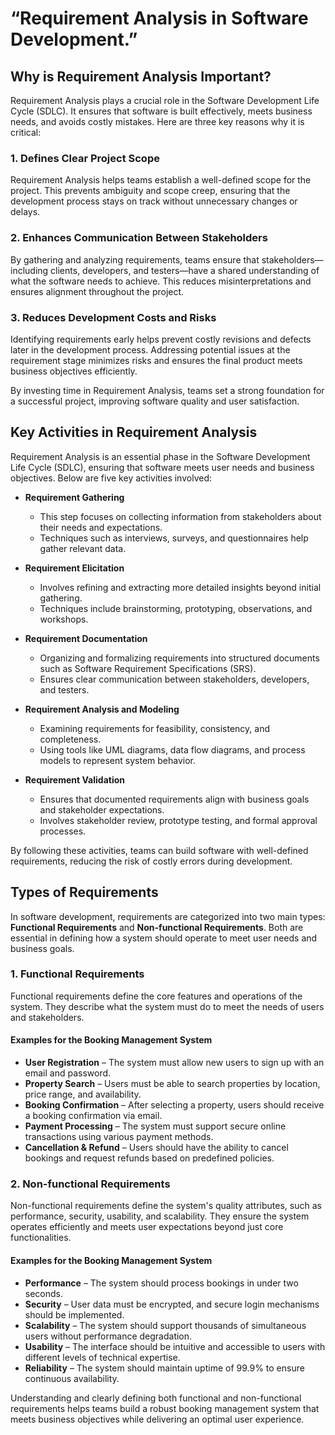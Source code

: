 # “Requirement Analysis in Software Development.”
## Why is Requirement Analysis Important?

Requirement Analysis plays a crucial role in the Software Development Life Cycle (SDLC). It ensures that software is built effectively, meets business needs, and avoids costly mistakes. Here are three key reasons why it is critical:

### 1. **Defines Clear Project Scope**
   Requirement Analysis helps teams establish a well-defined scope for the project. This prevents ambiguity and scope creep, ensuring that the development process stays on track without unnecessary changes or delays.

### 2. **Enhances Communication Between Stakeholders**
   By gathering and analyzing requirements, teams ensure that stakeholders—including clients, developers, and testers—have a shared understanding of what the software needs to achieve. This reduces misinterpretations and ensures alignment throughout the project.

### 3. **Reduces Development Costs and Risks**
   Identifying requirements early helps prevent costly revisions and defects later in the development process. Addressing potential issues at the requirement stage minimizes risks and ensures the final product meets business objectives efficiently.

By investing time in Requirement Analysis, teams set a strong foundation for a successful project, improving software quality and user satisfaction.
## Key Activities in Requirement Analysis

Requirement Analysis is an essential phase in the Software Development Life Cycle (SDLC), ensuring that software meets user needs and business objectives. Below are five key activities involved:

- **Requirement Gathering**  
  - This step focuses on collecting information from stakeholders about their needs and expectations.  
  - Techniques such as interviews, surveys, and questionnaires help gather relevant data.

- **Requirement Elicitation**  
  - Involves refining and extracting more detailed insights beyond initial gathering.  
  - Techniques include brainstorming, prototyping, observations, and workshops.

- **Requirement Documentation**  
  - Organizing and formalizing requirements into structured documents such as Software Requirement Specifications (SRS).  
  - Ensures clear communication between stakeholders, developers, and testers.

- **Requirement Analysis and Modeling**  
  - Examining requirements for feasibility, consistency, and completeness.  
  - Using tools like UML diagrams, data flow diagrams, and process models to represent system behavior.

- **Requirement Validation**  
  - Ensures that documented requirements align with business goals and stakeholder expectations.  
  - Involves stakeholder review, prototype testing, and formal approval processes.

By following these activities, teams can build software with well-defined requirements, reducing the risk of costly errors during development.

## Types of Requirements

In software development, requirements are categorized into two main types: **Functional Requirements** and **Non-functional Requirements**. Both are essential in defining how a system should operate to meet user needs and business goals.

### 1. Functional Requirements
Functional requirements define the core features and operations of the system. They describe what the system must do to meet the needs of users and stakeholders.

#### **Examples for the Booking Management System**
- **User Registration** – The system must allow new users to sign up with an email and password.
- **Property Search** – Users must be able to search properties by location, price range, and availability.
- **Booking Confirmation** – After selecting a property, users should receive a booking confirmation via email.
- **Payment Processing** – The system must support secure online transactions using various payment methods.
- **Cancellation & Refund** – Users should have the ability to cancel bookings and request refunds based on predefined policies.

### 2. Non-functional Requirements
Non-functional requirements define the system's quality attributes, such as performance, security, usability, and scalability. They ensure the system operates efficiently and meets user expectations beyond just core functionalities.

#### **Examples for the Booking Management System**
- **Performance** – The system should process bookings in under two seconds.
- **Security** – User data must be encrypted, and secure login mechanisms should be implemented.
- **Scalability** – The system should support thousands of simultaneous users without performance degradation.
- **Usability** – The interface should be intuitive and accessible to users with different levels of technical expertise.
- **Reliability** – The system should maintain uptime of 99.9% to ensure continuous availability.

Understanding and clearly defining both functional and non-functional requirements helps teams build a robust booking management system that meets business objectives while delivering an optimal user experience.

